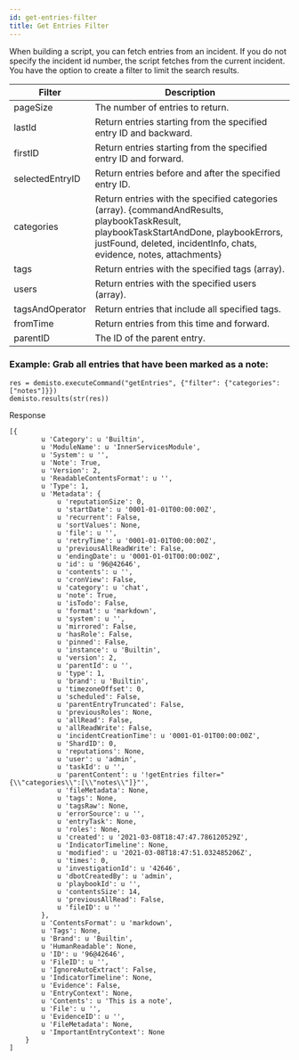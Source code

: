 ```yaml
---
id: get-entries-filter
title: Get Entries Filter
---
```

When building a script, you can fetch entries from an incident. If you do not specify the incident id number, the script fetches from the current incident.  You have the option to create a filter to limit the search results. 

| Filter        | Description           | 
| ------------- |-------------|   
| pageSize     | The number of entries to return.      |   
| lastId | Return entries starting from the specified entry ID and backward.     |   
| firstID     | Return entries starting from the specified entry ID and forward.    |    
| selectedEntryID     | Return entries before and after the specified entry ID.   |   
| categories |  Return entries with the specified categories (array). {commandAndResults, playbookTaskResult, playbookTaskStartAndDone, playbookErrors, justFound, deleted, incidentInfo, chats, evidence, notes, attachments}    |   
| tags     |  Return entries with the specified tags (array).     |   
| users |   Return entries with the specified users (array).   |   
| tagsAndOperator     |  Return entries that include all specified tags.   |   
| fromTime |  Return entries from this time and forward.    |   
| parentID     | The ID of the parent entry.    |   

### Example: Grab all entries that have been marked as a note:

```
res = demisto.executeCommand("getEntries", {"filter": {"categories": ["notes"]}})
demisto.results(str(res))
```

Response
```
[{
        u 'Category': u 'Builtin',
        u 'ModuleName': u 'InnerServicesModule',
        u 'System': u '',
        u 'Note': True,
        u 'Version': 2,
        u 'ReadableContentsFormat': u '',
        u 'Type': 1,
        u 'Metadata': {
            u 'reputationSize': 0,
            u 'startDate': u '0001-01-01T00:00:00Z',
            u 'recurrent': False,
            u 'sortValues': None,
            u 'file': u '',
            u 'retryTime': u '0001-01-01T00:00:00Z',
            u 'previousAllReadWrite': False,
            u 'endingDate': u '0001-01-01T00:00:00Z',
            u 'id': u '96@42646',
            u 'contents': u '',
            u 'cronView': False,
            u 'category': u 'chat',
            u 'note': True,
            u 'isTodo': False,
            u 'format': u 'markdown',
            u 'system': u '',
            u 'mirrored': False,
            u 'hasRole': False,
            u 'pinned': False,
            u 'instance': u 'Builtin',
            u 'version': 2,
            u 'parentId': u '',
            u 'type': 1,
            u 'brand': u 'Builtin',
            u 'timezoneOffset': 0,
            u 'scheduled': False,
            u 'parentEntryTruncated': False,
            u 'previousRoles': None,
            u 'allRead': False,
            u 'allReadWrite': False,
            u 'incidentCreationTime': u '0001-01-01T00:00:00Z',
            u 'ShardID': 0,
            u 'reputations': None,
            u 'user': u 'admin',
            u 'taskId': u '',
            u 'parentContent': u '!getEntries filter="{\\"categories\\":[\\"notes\\"]}"',
            u 'fileMetadata': None,
            u 'tags': None,
            u 'tagsRaw': None,
            u 'errorSource': u '',
            u 'entryTask': None,
            u 'roles': None,
            u 'created': u '2021-03-08T18:47:47.786120529Z',
            u 'IndicatorTimeline': None,
            u 'modified': u '2021-03-08T18:47:51.032485206Z',
            u 'times': 0,
            u 'investigationId': u '42646',
            u 'dbotCreatedBy': u 'admin',
            u 'playbookId': u '',
            u 'contentsSize': 14,
            u 'previousAllRead': False,
            u 'fileID': u ''
        },
        u 'ContentsFormat': u 'markdown',
        u 'Tags': None,
        u 'Brand': u 'Builtin',
        u 'HumanReadable': None,
        u 'ID': u '96@42646',
        u 'FileID': u '',
        u 'IgnoreAutoExtract': False,
        u 'IndicatorTimeline': None,
        u 'Evidence': False,
        u 'EntryContext': None,
        u 'Contents': u 'This is a note',
        u 'File': u '',
        u 'EvidenceID': u '',
        u 'FileMetadata': None,
        u 'ImportantEntryContext': None
    }
]
```
